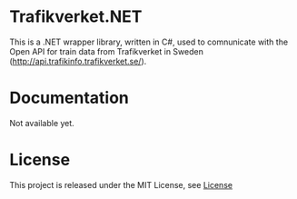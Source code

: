Trafikverket.NET
================

This is a .NET wrapper library, written in C#, used to comnunicate with the Open API for train data from Trafikverket in Sweden (http://api.trafikinfo.trafikverket.se/).


Documentation
================
Not available yet.


License
================
This project is released under the MIT License, see [License](LICENSE.md)
